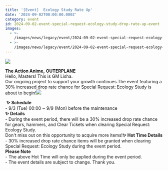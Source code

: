 ```yaml
---
title: '[Event]  Ecology Study Rate Up'
date: '2024-09-02T00:00:00.000Z'
category: event
id: 2024-09-02-event-special-request-ecology-study-drop-rate-up-event
images:
  - >-
    /images/news/legacy/event/2024-09-02-event-special-request-ecology-study-drop-rate-up-event/4ffd3f939d9c4ca79d854b4ee8a0d1a7.webp
  - >-
    /images/news/legacy/event/2024-09-02-event-special-request-ecology-study-drop-rate-up-event/ceb0f81126d74386b537086214329b4c.webp
---
```


![](/images/news/legacy/event/2024-09-02-event-special-request-ecology-study-drop-rate-up-event/4ffd3f939d9c4ca79d854b4ee8a0d1a7.webp)  

**The Action Anime,** **OUTERPLANE**  
Hello, Masters! This is GM Lisha.  
Our ongoing project to support your growth continues.The event featuring a 30% increased drop rate chance for Special Request: Ecology Study is about to begin!![](/images/news/legacy/event/2024-09-02-event-special-request-ecology-study-drop-rate-up-event/ceb0f81126d74386b537086214329b4c.webp)  
  
 **✨** **Schedule**  
\- 9/3 (Tue) 00:00 ~ 9/9 (Mon) before the maintenance  
**✨** **Details**  
\- During the event period, there will be a 30% increased drop rate chance for gears, hammers, and Clear Tickets when clearing Special Request: Ecology Study.  
Don't miss out on this opportunity to acquire more items!**✨** **Hot Time Details**  
\- 30% increased drop rate chance items will be granted when clearing Special Request: Ecology Study during the event period.  
**Please Note**  
\- The above Hot Time will only be applied during the event period.  
\- The event details are subject to change. Thank you.
